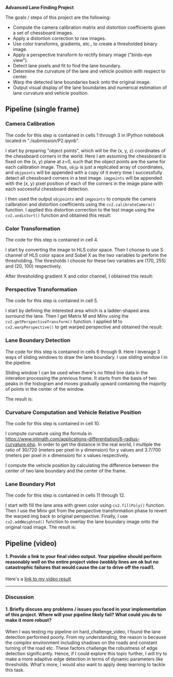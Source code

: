 **Advanced Lane Finding Project**

The goals / steps of this project are the following:

* Compute the camera calibration matrix and distortion coefficients given a set of chessboard images.
* Apply a distortion correction to raw images.
* Use color transforms, gradients, etc., to create a thresholded binary image.
* Apply a perspective transform to rectify binary image ("birds-eye view").
* Detect lane pixels and fit to find the lane boundary.
* Determine the curvature of the lane and vehicle position with respect to center.
* Warp the detected lane boundaries back onto the original image.
* Output visual display of the lane boundaries and numerical estimation of lane curvature and vehicle position.


## Pipeline (single frame)

### Camera Calibration

The code for this step is contained in cells 1 through 3 in IPython notebook located in "./submission/P2.ipynb". 

I start by preparing "object points", which will be the (x, y, z) coordinates of the chessboard corners in the world. Here I am assuming the chessboard is fixed on the (x, y) plane at z=0, such that the object points are the same for each calibration image.  Thus, `objp` is just a replicated array of coordinates, and `objpoints` will be appended with a copy of it every time I successfully detect all chessboard corners in a test image.  `imgpoints` will be appended with the (x, y) pixel position of each of the corners in the image plane with each successful chessboard detection.  

I then used the output `objpoints` and `imgpoints` to compute the camera calibration and distortion coefficients using the `cv2.calibrateCamera()` function.  I applied this distortion correction to the test image using the `cv2.undistort()` function and obtained this result: 

[image1]: ../test_images/test1.jpg "Original Image"
[image2]: undistorted_test1.png "Undistorted Image"

### Color Transformation

The code for this step is contained in cell 4. 

I start by converting the image to HLS color space. Then I choose to use S channel of HLS color space and Sobel X as the two variables to perform the thresholding. The thresholds I choose for these two variables are (170, 255) and (20, 100) respectively. 

After thresholding gradient X and color channel, I obtained this result:

[image3]: undistorted_test1.png "Original Image after Undistortion"
[image4]: binary_img.png "Binary Image"

### Perspective Transformation

The code for this step is contained in cell 5.

I start by defining the interested area which is a ladder-shaped area surround the lane. Then I get Matrix M and Minv using the `cv2.getPerspectiveTransform()` function. I applied M to `cv2.warpPerspective()` to get warped perspective and obtained the result:

[image5]: original_img_with_area.png "Undistorted Image with Interested Area"
[image6]: warped_img_with_area.png "Undistorted Image with Interested Area (Bird-eye view)"

### Lane Boundary Detection

The code for this step is contained in cells 6 through 9. Here I leverage 3 ways of sliding windows to draw the lane boundary. I use sliding window I in the pipeline. 

Sliding window I can be used when there's no fitted line data in the interation processing the previous frame. It starts from the basis of two peaks in the histogram and moves gradually upward containing the majority of points in the center of the window. 

The result is:

[image7]: sliding_window_I.png "Lane Boundary Detected using Slide Window I"

### Curvature Computation and Vehicle Relative Position

The code for this step is contained in cell 10. 

I compute curvature using the formula in https://www.intmath.com/applications-differentiation/8-radius-curvature.php. In order to get the distance in the real world, I multiple the ratio of 30/720 (meters per pixel in y dimension) for y values and 3.7/700 (meters per pixel in x dimension) for x values respectively. 

I compute the vehicle position by calculating the difference between the center of two lane boundary and the center of the frame. 

### Lane Boundary Plot

The code for this step is contained in cells 11 through 12. 

I start with fill the lane area with green color using `cv2.fillPoly()` function. Then I use the Minv got from the perspective transformation phase to revert the warped img back to original perspective. Finally, I use `cv2.addWeighted()` function to overlay the lane boundary image onto the original road image. The result is:

[image8]: lane_boundary.png "Lane Boundary on Original Road Image"
[image9]: lane_boundary_with_info.png "Lane Boundary with Information"


## Pipeline (video)

#### 1. Provide a link to your final video output.  Your pipeline should perform reasonably well on the entire project video (wobbly lines are ok but no catastrophic failures that would cause the car to drive off the road!).

Here's a [link to my video result](./project_video.mp4)

[video1]: ./video_output.mp4 "video_output"
[video2]: ./challenge_video_output.mp4 "challenge_video_output" 
[video3]: ./harder_challenge_video_output.mp4 "harder_challenge_video_output"
---

### Discussion

#### 1. Briefly discuss any problems / issues you faced in your implementation of this project.  Where will your pipeline likely fail?  What could you do to make it more robust?

When I was testing my pipeline on hard_challenge_video, I found the lane detection performed poorly. From my understanding, the reason is because the complex environment including shadows on the roads and constant turning of the road etc. These factors challenge the robustness of edge detection significantly. Hence, if I could explore this topic further, I will try to make a more adaptive edge detection in terms of dynamic parameters like thresholds. What's more, I would also want to apply deep learning to tackle this task. 